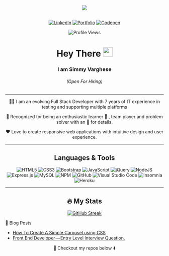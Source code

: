 <div id="header" align="center">
  <img src="https://media.giphy.com/media/LMcB8XospGZO8UQq87/giphy.gif">
</div>

<br>

<div align="center">
  
  <a href="https://www.linkedin.com/in/simmyvarghese/">![LinkedIn](https://img.shields.io/badge/linkedin-%230077B5.svg?style=for-the-badge&logo=linkedin&logoColor=white)</a>
  <a href="https://simmypayyappillyvarghese.github.io/simmyvarghese-portfolio/">![Portfolio](https://img.shields.io/badge/portfolio-%23FFC0CB.svg?style=for-the-badge&logo=portfolio&logoColor=white)</a>
  <a href="https://codepen.io/your-work?cursor=ZD0xJm89MCZwPTEmdj01Njc3MDk0NQ==">![Codepen](https://img.shields.io/badge/codepen-%23800080.svg?style=for-the-badge&logo=codepen&logoColor=white)</a>
  
  ![Profile Views](https://komarev.com/ghpvc/?username=simmypayyappillyvarghese&style=for-the-badge&color=red)
  
</div>
<div align="center">
  
  # Hey There <img src="https://media.giphy.com/media/hvRJCLFzcasrR4ia7z/giphy.gif" width="30"/>
  
  ### I am Simmy Varghese
  
  ###### (Open For Hiring)
</div>  

<hr>

<div align="center">
  
 :woman_technologist: I am an evolving  Full Stack Developer with 7 years of IT experience  in testing and supporting multiple platforms

 :clap: Recognized for being an enthusiastic learner :open_book: , team player and problem solver with an  :eyes:  for details. 

 :heart: Love to create responsive web applications with  intuitive design and user experience. 
  
</div>

<hr>

<div align="center" >
  
## Languages & Tools
  
  ![HTML5](https://img.shields.io/badge/html5-%23E34F26.svg?style=for-the-badge&logo=html5&logoColor=white)
  ![CSS3](https://img.shields.io/badge/css3-%231572B6.svg?style=for-the-badge&logo=css3&logoColor=white)
  ![Bootstrap](https://img.shields.io/badge/bootstrap-%23563D7C.svg?style=for-the-badge&logo=bootstrap&logoColor=white)
  ![JavaScript](https://img.shields.io/badge/javascript-%23323330.svg?style=for-the-badge&logo=javascript&logoColor=%23F7DF1E)
  ![jQuery](https://img.shields.io/badge/jquery-%230769AD.svg?style=for-the-badge&logo=jquery&logoColor=white)
  ![NodeJS](https://img.shields.io/badge/node.js-6DA55F?style=for-the-badge&logo=node.js&logoColor=white)
  ![Express.js](https://img.shields.io/badge/express.js-%23404d59.svg?style=for-the-badge&logo=express&logoColor=%2361DAFB)
  ![MySQL](https://img.shields.io/badge/mysql-%2300f.svg?style=for-the-badge&logo=mysql&logoColor=white)
  ![NPM](https://img.shields.io/badge/NPM-%23000000.svg?style=for-the-badge&logo=npm&logoColor=white)
  ![GitHub](https://img.shields.io/badge/github-%23121011.svg?style=for-the-badge&logo=github&logoColor=white)
  ![Visual Studio Code](https://img.shields.io/badge/Visual%20Studio%20Code-0078d7.svg?style=for-the-badge&logo=visual-studio-code&logoColor=white)
  ![Insomnia](https://img.shields.io/badge/Insomnia-black?style=for-the-badge&logo=insomnia&logoColor=5849BE)
  ![Heroku](https://img.shields.io/badge/heroku-%23430098.svg?style=for-the-badge&logo=heroku&logoColor=white)
</div>

<hr>

<div align="center">
  
 ## :fire: My Stats
  
 [![GitHub Streak](http://github-readme-streak-stats.herokuapp.com?user=simmypayyappillyvarghese&theme=gruvbox&hide_border=true)](https://git.io/streak-stats)
  
</div>  
<div align="left">

  :pencil: Blog Posts
  
<!-- BLOG-POST-LIST:START -->
- [How To Create A Simple Carousel using CSS](https://medium.com/@simmyvarghese5/a-simple-carousel-using-css-e397d24afde0?source=rss-1bee7a15e1af------2)
- [Front End Developer — Entry Level Interview Question.](https://medium.com/@simmyvarghese5/front-end-developer-entry-level-interview-question-8994a647ef22?source=rss-1bee7a15e1af------2)
<!-- BLOG-POST-LIST:END -->
  
</div>
<div align="center">

  :file_folder: Checkout my repos below :arrow_down:
  
</div>

